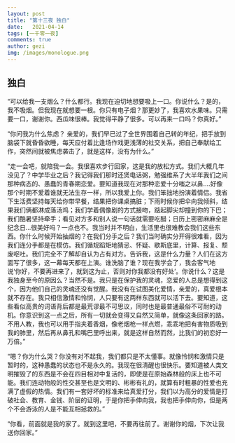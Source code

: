 ```yaml
---
layout: post
title: "第十三夜 独白"
date:   2021-04-14
tags: [一千零一夜]
comments: true
author: gezi
img: /images/monologue.png
---
```


<!-- more -->

## 独白

“可以给我一支烟么？什么都行。我现在迫切地想要吸上一口。你说什么？是的，我不吸烟。但我现在就想要一根。你只有电子烟？那更妙了，我喜欢水果味。只需要一口，谢谢你。西瓜味很棒。我觉得平静了很多。可以再来一口吗？你真好。”

“你问我为什么焦虑？ 亲爱的，我们早已过了全世界围着自己转的年纪，把手放到脑袋下就昏昏欲睡，每天应付着比逢场作戏更浅薄的社交关系，把自己奉献给工作，突然间就被焦虑袭击了，就是这样，没有为什么。”

“走一会吧，就陪我一会。我很喜欢步行回家，这是我的放松方式。我们大概几年没见了？中学毕业之后？我记得我们那时还煲电话粥，勉强维系了大半年我们之间那种病态的、愚蠢的青春期恋爱。要知道我现在对那种恋爱十分嗤之以鼻....好像那个时期不爱着谁就无法生存一样，所以我爱上你。我们笨拙地扮演着情侣。我省下生活费坚持每天给你带早餐，结果把你课桌搞脏；下雨时候你把伞向我倾斜，结果我们俩都淋成落汤鸡；我们学着偶像剧的方式接吻，踮起脚尖却撞到你的下巴；我们酷暑坚持牵手；看见对方多和别人说一句话就需要吃醋；日历上密密麻麻全是纪念日...很美好吗？一点也不。我当时并不明白，生活里也很难教会我们这些东西。你什么时候开始抽烟的？在我们分手之后？我们当时确实分开得很难看，因为我们连分手都是在模仿。我们循规蹈矩地猜忌、怀疑、歇斯底里，计算、报复、颓废呕吐。我们完全不了解却自认为占有对方。告诉我，这是什么力量？人们在这方面写了很多，这一幕每天都在上演。谁洗脑了谁？现在我学会了，我会客气地说‘你好，不要再进来了，就到这为止，否则对你我都没有好处’。你说什么？这是我独身至今的原因么？当然不是。我只是在保护我的灵魂，恋爱的人总是想得到这个，因为他们自己的灵魂还没有觉醒。我没有在试图美化爱情，亲爱的，真爱根本就不存在。我只相信激情和怜悯，人只要有这两样东西就可以活下去。要知道，这些看似高贵的词语背后都是最荒谬最不可思议，同时也是最普通最俗不可耐的动机。你意识到这一点之后，所有一切就会变得又自然又简单，就像这条回家的路。不用人教，我也可以用手指夹着香烟，像老烟枪一样点燃，乖乖地把有害物质吸到我的肺里，然后再从鼻孔和嘴巴里呼出来，就是这样自然而然，比我们的初恋好一万倍。”

“嗯？你为什么哭？你没有对不起我，我们都只是不太懂事。就像怜悯和激情只是暂时的，这种愚蠢的状态也不是永久的。我现在很清醒也很快乐。要知道被人类文明摧毁了的东西是不会在四目相对中复活的，即使是在原始森林般的床上也不可能。我们连动物般的性交甚至也是文明的、彬彬有礼的，就算有时粗暴的性爱也充满了虚假的热情。我们有一套好坏的标准来给真爱打分，我们以为高分的爱情是打破社会、教育、金钱、阶层的证明，于是你把手伸向我，我也把手伸向你，但是两个不会游泳的人是不能互相拯救的。”

“你看，前面就是我的家了。就到这里吧，不要再往前了。谢谢你的烟，下次让我送你回家。”

